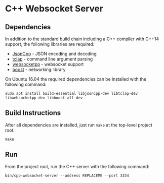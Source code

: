 # C++ Websocket Server

## Dependencies

In addition to the standard build chain including a C++ compiler with C++14 support, the following libraries are required:

* [JsonCpp](https://github.com/open-source-parsers/jsoncpp) - JSON encoding and decoding
* [tclap](http://tclap.sourceforge.net/) - command line argument parsing
* [websocketpp](https://github.com/zaphoyd/websocketpp) - websocket support
* [boost](http://www.boost.org/) - networking library

On Ubuntu 16.04 the required dependencies can be installed with the following command:

```
sudo apt install build-essential libjsoncpp-dev libtclap-dev libwebsocketpp-dev libboost-all-dev
```

## Build Instructions

After all dependencies are installed, just run `make` at the top-level project root.

```
make
```

## Run

From the project root, run the C++ server with the following command:

```
bin/cpp-websocket-server --address REPLACEME --port 3334
```
